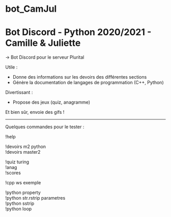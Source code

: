# bot_CamJul
Bot Discord - Python 2020/2021 - Camille &amp; Juliette
==

-> Bot Discord pour le serveur Plurital

Utile :
- Donne des informations sur les devoirs des différentes sections
- Génère la documentation de langages de programmation (C++, Python)

Divertissant :
- Propose des jeux (quiz, anagramme)

Et bien sûr, envoie des gifs !

---------------------------------------------

Quelques commandes pour le tester :

!help

!devoirs m2 python<br/>
!devoirs master2

!quiz turing<br/>
!anag<br/>
!scores<br/>

!cpp ws exemple

!python property<br/>
!python str.rstrip parametres<br/>
!python sstrip<br/>
!python loop
